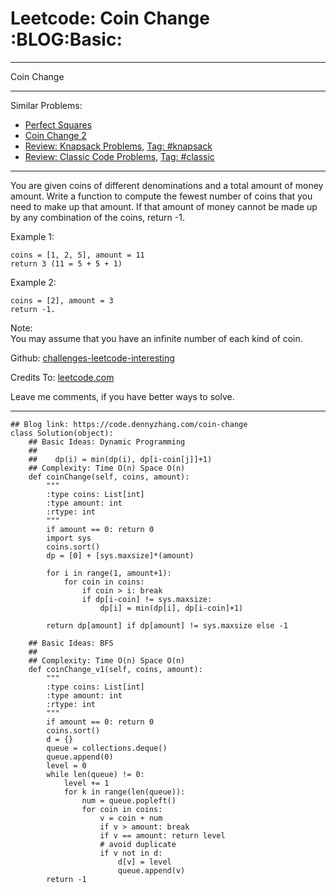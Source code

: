 # Leetcode: Coin Change     :BLOG:Basic:


---

Coin Change  

---

Similar Problems:  
-   [Perfect Squares](https://code.dennyzhang.com/perfect-squares)
-   [Coin Change 2](https://code.dennyzhang.com/coin-change-2)
-   [Review: Knapsack Problems](https://code.dennyzhang.com/review-knapsack), [Tag: #knapsack](https://code.dennyzhang.com/tag/knapsack)
-   [Review: Classic Code Problems](https://code.dennyzhang.com/review-classic), [Tag: #classic](https://code.dennyzhang.com/tag/classic)

---

You are given coins of different denominations and a total amount of money amount. Write a function to compute the fewest number of coins that you need to make up that amount. If that amount of money cannot be made up by any combination of the coins, return -1.  

Example 1:  

    coins = [1, 2, 5], amount = 11
    return 3 (11 = 5 + 5 + 1)

Example 2:  

    coins = [2], amount = 3
    return -1.

Note:  
You may assume that you have an infinite number of each kind of coin.  

Github: [challenges-leetcode-interesting](https://github.com/DennyZhang/challenges-leetcode-interesting/tree/master/coin-change)  

Credits To: [leetcode.com](https://leetcode.com/problems/coin-change/description/)  

Leave me comments, if you have better ways to solve.  

---

    ## Blog link: https://code.dennyzhang.com/coin-change
    class Solution(object):
        ## Basic Ideas: Dynamic Programming
        ##
        ##    dp(i) = min(dp(i), dp[i-coin[j]]+1)
        ## Complexity: Time O(n) Space O(n)
        def coinChange(self, coins, amount):
            """
            :type coins: List[int]
            :type amount: int
            :rtype: int
            """
            if amount == 0: return 0
            import sys
            coins.sort()
            dp = [0] + [sys.maxsize]*(amount)
    
            for i in range(1, amount+1):
                for coin in coins:
                    if coin > i: break
                    if dp[i-coin] != sys.maxsize:
                        dp[i] = min(dp[i], dp[i-coin]+1)
    
            return dp[amount] if dp[amount] != sys.maxsize else -1 
    
        ## Basic Ideas: BFS
        ##
        ## Complexity: Time O(n) Space O(n)
        def coinChange_v1(self, coins, amount):
            """
            :type coins: List[int]
            :type amount: int
            :rtype: int
            """
            if amount == 0: return 0
            coins.sort()
            d = {}
            queue = collections.deque()
            queue.append(0)
            level = 0
            while len(queue) != 0:
                level += 1
                for k in range(len(queue)):
                    num = queue.popleft()
                    for coin in coins:
                        v = coin + num
                        if v > amount: break
                        if v == amount: return level
                        # avoid duplicate
                        if v not in d:
                            d[v] = level
                            queue.append(v)
            return -1